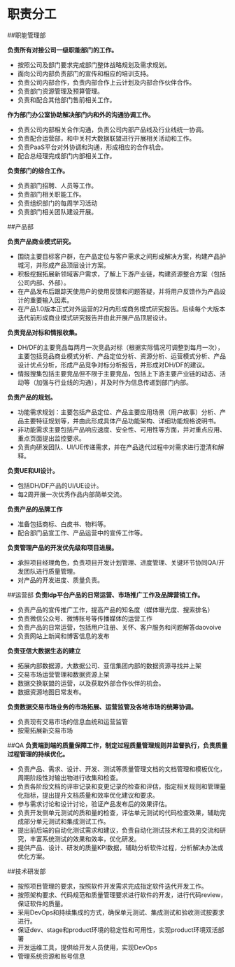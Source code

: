 # 职责分工
##职能管理部

**负责所有对接公司一级职能部门的工作。**

* 按照公司及部门要求完成部门整体战略规划及需求规划。
* 面向公司内部负责部门的宣传和相应的培训支持。
* 负责公司内部合作，负责内部合作上云计划及内部合作伙伴合作。
* 负责部门资源管理及预算管理。
* 负责和配合其他部门售前相关工作。

**作为部门办公室协助解决部门内和外的沟通协调工作。**

* 负责公司内部相关合作沟通，负责公司内部产品线及行业线统一协调。
* 负责配合运营部，和中关村大数据联盟进行开展相关活动和工作。
* 负责PaaS平台对外协调和沟通，形成相应的合作机会。
* 配合总经理完成部门内部相关工作。

**负责部门的综合工作。**

* 负责部门招聘、人员等工作。
* 负责部门相关职能工作。
* 负责组织部门的每周学习活动
* 负责部门相关团队建设开展。

##产品部

**负责产品商业模式研究。**

* 围绕主要目标客户群，在产品定位与客户需求之间形成解决方案，构建产品护城河，并形成产品顶层设计方案。
* 积极挖掘拓展新领域客户需求，了解上下游产业链，构建资源整合方案（包括公司内部、外部）。
* 在产品发布后跟踪天使用户的使用反馈和问题答疑，并将用户反馈作为产品设计的重要输入因素。
* 在产品1.0版本正式对外运营的2月内形成商务模式研究报告。后续每个大版本迭代前形成商业模式研究报告并由此开展产品顶层设计。

**负责竞品对标和情报收集。**

* DH/DF的主要竞品每两月一次竞品对标（根据实际情况可调整到每月一次），主要包括竞品商业模式分析、产品定位分析、资源分析、运营模式分析、产品设计优点分析，形成产品竞争对标分析报告，并形成对DH/DF的建议。
* 情报搜集包括主要竞品但不限于主要竞品，包括上下游主要产业链的动态、活动等（加强与行业线的沟通），并及时作为信息传递到部门内部。

**负责产品的规划。**

* 功能需求规划：主要包括产品定位、产品主要应用场景（用户故事）分析、产品主要特征规划等，并由此形成具体产品功能架构、详细功能规格说明书。
* 非功能需求主要包括产品响应速度、安全性、可用性等方面，并对重点应用、重点页面提出监控要求。
* 负责向研发团队、UI/UE传递需求，并在产品迭代过程中对需求进行澄清和解释。

**负责UE和UI设计。**

* 包括DH/DF产品的UI/UE设计。
* 每2周开展一次优秀作品内部简单交流。

**负责产品的品牌工作**

* 准备包括商标、白皮书、物料等。
* 配合部门品宣工作、产品运营中的宣传工作等。

**负责管理产品的开发优先级和项目进展。**

* 承担项目经理角色，负责项目开发计划管理、进度管理、关键环节协同QA/开发团队进行质量管理。
* 对产品的开发进度、质量负责。

##运营部
**负责ldp平台产品的日常运营、市场推广工作及品牌营销工作。**

* 负责产品的宣传推广工作，提高产品的知名度（媒体曝光度、搜索排名）
* 负责微信公众号、微博账号等传播媒体的运营工作
* 负责产品的日常运营，包括用户注册、关怀、客户服务和问题解答daovoive
* 负责网站上新闻和博客信息的发布

**负责亚信大数据生态的建立**

* 拓展内部数据源，大数据公司、亚信集团内部的数据资源寻找并上架 
* 交易市场运营管理和数据资源上架 
* 数据交换联盟的运营，以及获取外部合作伙伴的机会。
* 数据资源地图日常发布。

**负责数据交易市场业务的市场拓展、运营监管及各地市场的统筹协调。**

* 负责现有交易市场的信息血统和运营监管
* 按需拓展新交易市场

##QA
**负责端到端的质量保障工作，制定过程质量管理规则并监督执行，负责质量过程管理的持续优化。**

* 负责产品、需求、设计、开发、测试等质量管理文档的文档管理和模板优化，周期阶段性对输出物进行收集和检查。
* 负责各阶段文档的评审记录和变更记录的检查和评估，指定相关规则和管理量化指标，提出提升文档质量和效率优化建议和要求。
* 参与需求讨论和设计讨论，验证产品发布后的效果评估。
* 负责开发侧单元测试的质和量的检查，评估单元测试的代码检查效果，辅助完成部分单元测试和集成测试工作。
* 提出前后端的自动化测试需求和建议，负责自动化测试技术和工具的交流和研究，丰富系统测试的效果和效率，优化研发。
* 提供产品、设计、研发的质量KPI数据，辅助分析软件过程，分析解决办法或优化方案。

##技术研发部
* 按照项目管理的要求，按照软件开发需求完成指定软件迭代开发工作。
* 按照架构要求、代码规范和质量管理要求进行软件的开发，进行代码review，保证软件的质量。
* 采用DevOps和持续集成的方式，确保单元测试、集成测试和验收测试按要求进行。
* 保证dev、stage和product环境的稳定性和可用性，实现product环境双活部署
* 开发运维工具，提供给开发人员使用，实现DevOps
* 管理系统资源和账号信息



